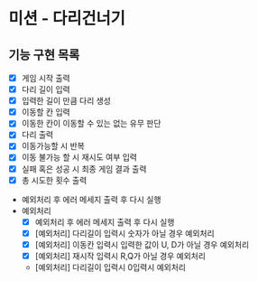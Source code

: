 # 미션 - 다리건너기

## 기능 구현 목록
- [X] 게임 시작 출력
- [X] 다리 길이 입력
- [X] 입력한 길이 만큼 다리 생성
- [X] 이동할 칸 입력
- [X] 이동한 칸이 이동할 수 있는 없는 유무 판단
- [X] 다리 출력
- [X] 이동가능할 시 반복
- [X] 이동 불가능 할 시 재시도 여부 입력
- [X] 실패 혹은 성공 시 최종 게임 결과 출력
- [X] 총 시도한 횟수 출력
- 예외처리 후 에러 메세지 출력 후 다시 실행
- 예외처리
  - [X] 예외처리 후 에러 메세지 출력 후 다시 실행
  - [X] [예외처리] 다리길이 입력시 숫자가 아닐 경우 예외처리
  - [X] [예외처리] 이동칸 입력시 입력한 값이 U, D가 아닐 경우 예외처리
  - [X] [예외처리] 재시작 입력시 R,Q가 아닐 경우 예외처리
  - [예외처리] 다리길이 입력시 0입력시 예외처리